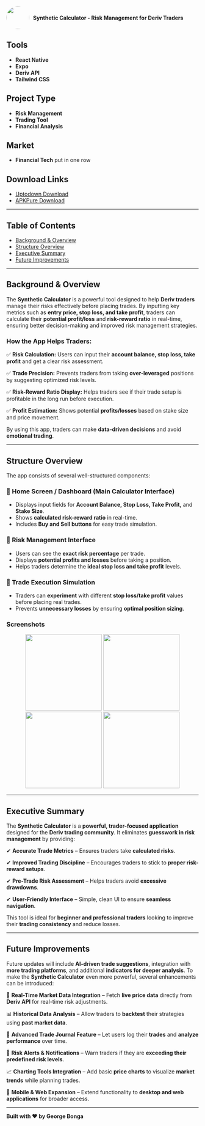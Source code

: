 <p style="display: flex; align-items: center;">
  <img src="https://raw.githubusercontent.com/GeorgeBonga/SyntheticDcalculator/main/src/icon.png" width="60" style="border-radius: 50%; margin-right: 10px;"/>
  <strong>Synthetic Calculator - Risk Management for Deriv Traders</strong>
</p>

## Tools
- **React Native**
- **Expo**
- **Deriv API**
- **Tailwind CSS**

## Project Type
- **Risk Management**
- **Trading Tool**
- **Financial Analysis**

## Market
- **Financial Tech** put in one row


## Download Links
- [Uptodown Download](https://apkpure.com/synthetic-calculator/com.bonga.SyntheticDcalculator)
- [APKPure Download](https://apkpure.com/synthetic-calculator/com.bonga.SyntheticDcalculator)

---

## Table of Contents
- [Background & Overview](#background--overview)
- [Structure Overview](#structure-overview)
- [Executive Summary](#executive-summary)
- [Future Improvements](#future-improvements)

---

## Background & Overview
The **Synthetic Calculator** is a powerful tool designed to help **Deriv traders** manage their risks effectively before placing trades. By inputting key metrics such as **entry price, stop loss, and take profit**, traders can calculate their **potential profit/loss** and **risk-reward ratio** in real-time, ensuring better decision-making and improved risk management strategies.

### How the App Helps Traders:
✅ **Risk Calculation:** Users can input their **account balance, stop loss, take profit** and get a clear risk assessment.

✅ **Trade Precision:** Prevents traders from taking **over-leveraged** positions by suggesting optimized risk levels.

✅ **Risk-Reward Ratio Display:** Helps traders see if their trade setup is profitable in the long run before execution.

✅ **Profit Estimation:** Shows potential **profits/losses** based on stake size and price movement.

By using this app, traders can make **data-driven decisions** and avoid **emotional trading**.

---

## Structure Overview
The app consists of several well-structured components:

### 🔹 Home Screen / Dashboard (Main Calculator Interface)
- Displays input fields for **Account Balance, Stop Loss, Take Profit,** and **Stake Size**.
- Shows **calculated risk-reward ratio** in real-time.
- Includes **Buy and Sell buttons** for easy trade simulation.

### 🔹 Risk Management Interface
- Users can see the **exact risk percentage** per trade.
- Displays **potential profits and losses** before taking a position.
- Helps traders determine the **ideal stop loss and take profit** levels.

### 🔹 Trade Execution Simulation
- Traders can **experiment** with different **stop loss/take profit** values before placing real trades.
- Prevents **unnecessary losses** by ensuring **optimal position sizing**.

### Screenshots

<p align="center">
  <img src="https://raw.githubusercontent.com/GeorgeBonga/SyntheticDcalculator/main/src/1.png" width="200"/>
  <img src="https://raw.githubusercontent.com/GeorgeBonga/SyntheticDcalculator/main/src/3.png" width="200"/>
  <img src="https://raw.githubusercontent.com/GeorgeBonga/SyntheticDcalculator/main/src/5.png" width="200"/>
  <img src="https://raw.githubusercontent.com/GeorgeBonga/SyntheticDcalculator/main/src/7.png" width="200"/>
</p>



---

## Executive Summary
The **Synthetic Calculator** is a **powerful, trader-focused application** designed for the **Deriv trading community**. It eliminates **guesswork in risk management** by providing:

✔ **Accurate Trade Metrics** – Ensures traders take **calculated risks**.

✔ **Improved Trading Discipline** – Encourages traders to stick to **proper risk-reward setups**.

✔ **Pre-Trade Risk Assessment** – Helps traders avoid **excessive drawdowns**.

✔ **User-Friendly Interface** – Simple, clean UI to ensure **seamless navigation**.

This tool is ideal for **beginner and professional traders** looking to improve their **trading consistency** and reduce losses.

---

## Future Improvements
Future updates will include **AI-driven trade suggestions**, integration with **more trading platforms**, and additional **indicators for deeper analysis**. To make the **Synthetic Calculator** even more powerful, several enhancements can be introduced:

🚀 **Real-Time Market Data Integration** – Fetch **live price data** directly from **Deriv API** for real-time risk adjustments.

📊 **Historical Data Analysis** – Allow traders to **backtest** their strategies using **past market data**.

📅 **Advanced Trade Journal Feature** – Let users log their **trades** and **analyze performance** over time.

🔔 **Risk Alerts & Notifications** – Warn traders if they are **exceeding their predefined risk levels**.

📈 **Charting Tools Integration** – Add basic **price charts** to visualize **market trends** while planning trades.

📲 **Mobile & Web Expansion** – Extend functionality to **desktop and web applications** for broader access.

---

**Built with ❤️ by George Bonga**

